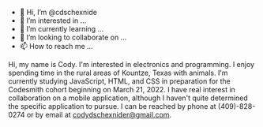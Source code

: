 - 👋 Hi, I’m @cdschexnide
- 👀 I’m interested in ...
- 🌱 I’m currently learning ...
- 💞️ I’m looking to collaborate on ...
- 📫 How to reach me ...

<!---
cdschexnide/cdschexnide is a ✨ special ✨ repository because its `README.md` (this file) appears on your GitHub profile.
You can click the Preview link to take a look at your changes.
--->
Hi, my name is Cody. I'm interested in electronics and programming. I enjoy spending time in the rural areas of Kountze, Texas with animals. 
I'm currently studying JavaScript, HTML, and CSS in preparation for the Codesmith cohort beginning on March 21, 2022. 
I have real interest in collaboration on a mobile application, although I haven't quite determined the specific application to pursue. 
I can be reached by phone at (409)-828-0274 or by email at codydschexnider@gmail.com.
